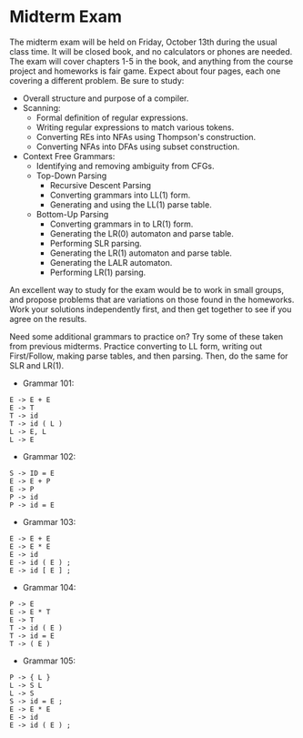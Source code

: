 # Midterm Exam

The midterm exam will be held on Friday, October 13th during the usual class time.
It will be closed book, and no calculators or phones are needed.
The exam will cover chapters 1-5 in the book, and anything from the course
project and homeworks is fair game.  Expect about four pages, each one covering a different problem.
Be sure to study:

- Overall structure and purpose of a compiler.
- Scanning:
    - Formal definition of regular expressions.
    - Writing regular expressions to match various tokens.
    - Converting REs into NFAs using Thompson's construction.
    - Converting NFAs into DFAs using subset construction.
- Context Free Grammars:
    - Identifying and removing ambiguity from CFGs.
    - Top-Down Parsing
        - Recursive Descent Parsing
        - Converting grammars into LL(1) form.
        - Generating and using the LL(1) parse table.
    - Bottom-Up Parsing
        - Converting grammars in to LR(1) form.
        - Generating the LR(0) automaton and parse table.
        - Performing SLR parsing.
        - Generating the LR(1) automaton and parse table.
        - Generating the LALR automaton.
        - Performing LR(1) parsing.

An excellent way to study for the exam would be to work in small groups,
and propose problems that are variations on those found in the homeworks.
Work your solutions independently first, and then get together to see if you 
agree on the results. 

Need some additional grammars to practice on?  Try some of these taken from previous midterms.
Practice converting to LL form, writing out First/Follow, making parse tables, and then
parsing.  Then, do the same for SLR and LR(1).

- Grammar 101:
```
E -> E + E
E -> T
T -> id
T -> id ( L )
L -> E, L
L -> E
```

- Grammar 102:
```
S -> ID = E
E -> E + P
E -> P
P -> id
P -> id = E
```

- Grammar 103:
```
E -> E + E
E -> E * E
E -> id
E -> id ( E ) ;
E -> id [ E ] ;
```

- Grammar 104:
```
P -> E
E -> E * T
E -> T
T -> id ( E )
T -> id = E
T -> ( E )
```

- Grammar 105:
```
P -> { L }
L -> S L
L -> S
S -> id = E ;
E -> E * E
E -> id
E -> id ( E ) ;
```

